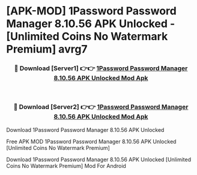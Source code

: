 # [APK-MOD] 1Password  Password Manager 8.10.56 APK Unlocked - [Unlimited Coins No Watermark Premium] avrg7



<div align="center">
<h3>🔴 Download [Server1] 👉👉 <a href="https://momento.my/?title=1Password__Password_Manager_8.10.56_APK_Unlocked">1Password  Password Manager 8.10.56 APK Unlocked Mod Apk</a></h3><br>

<h3>🔴 Download [Server2] 👉👉 <a href="https://momento.my/?title=1Password__Password_Manager_8.10.56_APK_Unlocked">1Password  Password Manager 8.10.56 APK Unlocked Mod Apk</a></h3>
</div>



Download 1Password  Password Manager 8.10.56 APK Unlocked 

Free APK MOD 1Password  Password Manager 8.10.56 APK Unlocked [Unlimited Coins No Watermark Premium]

Download 1Password  Password Manager 8.10.56 APK Unlocked [Unlimited Coins No Watermark Premium] Mod For Android
